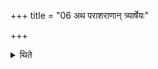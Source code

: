 +++
title = "06 अथ पराशराणान् त्र्यार्षेयः"

+++

<details><summary>थिते</summary>

अथ पराशराणां त्र्यार्षेयः । वासिष्ठ शाक्त्य पाराशर्येति । पराशरवच्छक्तिवद्वसिष्ठवदिति ६
</details>
